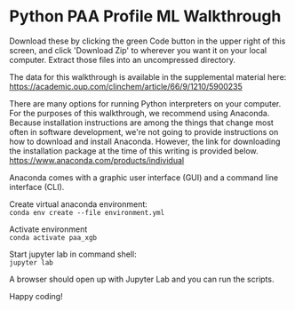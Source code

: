 # Python PAA Profile ML Walkthrough

Download these by clicking the green Code button in the upper right of this screen, and click 'Download Zip' to wherever you want it on your local computer. Extract those files into an uncompressed directory.<br/>

The data for this walkthrough is available in the supplemental material here:<br/>
https://academic.oup.com/clinchem/article/66/9/1210/5900235<br/>

There are many options for running Python interpreters on your computer. For the purposes of this walkthrough, we recommend using Anaconda. Because installation instructions are among the things that change most often in software development, we're not going to provide instructions on how to download and install Anaconda. However, the link for downloading the installation package at the time of this writing is provided below. <br/>
https://www.anaconda.com/products/individual<br/>

Anaconda comes with a graphic user interface (GUI) and a command line interface (CLI). 

Create virtual anaconda environment:<br/>
`conda env create --file environment.yml`

Activate environment<br/>
`conda activate paa_xgb`

Start jupyter lab in command shell:<br/>
`jupyter lab`

A browser should open up with Jupyter Lab and you can run the scripts.<br/>

Happy coding!


